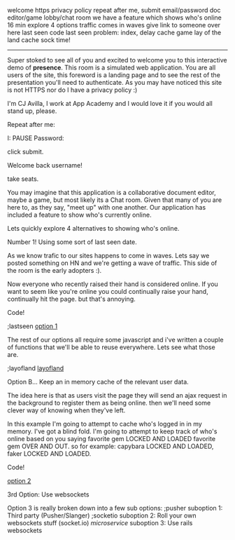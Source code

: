 welcome
https privacy policy
repeat after me, submit
email/password
doc editor/game lobby/chat room
we have a feature which shows who's online
16 min explore 4 options
traffic comes in waves give link to someone over here
last seen code
last seen problem: index, delay
cache game
lay of the land
cache
sock time!

---

Super stoked to see all of you and excited to welcome you to this
interactive demo of **presence**. This room is a simulated web
application. You are all users of the site, this foreword is a
landing page and to see the rest of the presentation you'll need to
authenticate. As you may have noticed this site is not HTTPS nor do I
have a privacy policy :)

I'm CJ Avilla, I work at App Academy and I would love it if you would
all stand up, please.

Repeat after me:

I: <state your email>
PAUSE
Password: <state your password>

click submit.

Welcome back username!

take seats.

You may imagine that this application is a collaborative document
editor, maybe a game, but most likely its a Chat room. Given that many
of you are here to, as they say, "meet up" with one another.
Our application has included a feature to show who's currently online.

Lets quickly explore 4 alternatives to showing who's online.

Number 1! Using some sort of last seen date.

As we know trafic to our sites happens to come in waves. Lets say we
posted something on HN and we're getting a wave of traffic. This side of
the room is the early adopters :).

Now everyone who recently raised their hand is considered online. If
you want to seem like you're online you could continually raise your
hand, continually hit the page. but that's annoying.

Code!

;lastseen
[option 1](https://gist.github.com/w1zeman1p/17ae623444e9e85609e2)

The rest of our options all require some javascript and i've written a
couple of functions that we'll be able to reuse everywhere. Lets see
what those are.

;layofland
[layofland](https://gist.github.com/28cd0d4ea7d6bee377d7)

Option B... Keep an in memory cache of the relevant user data.

The idea here is that as users visit the page they will send an ajax
request in the background to register them as being online. then we'll
need some clever way of knowing when they've left.

In this example I'm going to attempt to cache who's logged in in my
memory. I've got a blind fold. I'm going to attempt to keep track of
who's online based on you saying favorite gem LOCKED AND LOADED favorite gem OVER AND OUT.
so for example: capybara LOCKED AND LOADED, faker LOCKED AND LOADED.

Code!

[option 2](https://gist.github.com/998aa864ba99d4ef866e)

3rd Option: Use websockets

Option 3 is really broken down into a few sub options:
;pusher
  suboption 1: Third party (Pusher/Slanger)
;socketio
  suboption 2: Roll your own websockets stuff (socket.io) *microservice*
  suboption 3: Use rails websockets

